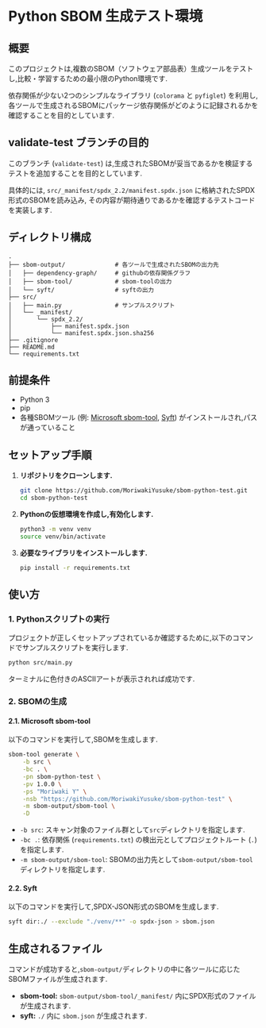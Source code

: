 # Python SBOM 生成テスト環境

## 概要

このプロジェクトは,複数のSBOM（ソフトウェア部品表）生成ツールをテストし,比較・学習するための最小限のPython環境です.

依存関係が少ない2つのシンプルなライブラリ (`colorama` と `pyfiglet`) を利用し,各ツールで生成されるSBOMにパッケージ依存関係がどのように記録されるかを確認することを目的としています.

## validate-test ブランチの目的

このブランチ (`validate-test`) は,生成されたSBOMが妥当であるかを検証するテストを追加することを目的としています.

具体的には, `src/_manifest/spdx_2.2/manifest.spdx.json` に格納されたSPDX形式のSBOMを読み込み, その内容が期待通りであるかを確認するテストコードを実装します.

## ディレクトリ構成

```
.
├── sbom-output/              # 各ツールで生成されたSBOMの出力先
│   ├── dependency-graph/     # githubの依存関係グラフ
│   ├── sbom-tool/            # sbom-toolの出力
│   └── syft/                 # syftの出力
├── src/
│   ├── main.py               # サンプルスクリプト
│   └── _manifest/
│       └── spdx_2.2/
│           ├── manifest.spdx.json
│           └── manifest.spdx.json.sha256
├── .gitignore
├── README.md
└── requirements.txt
```

## 前提条件

  * Python 3
  * pip
  * 各種SBOMツール (例: [Microsoft sbom-tool](https://github.com/microsoft/sbom-tool), [Syft](https://github.com/anchore/syft)) がインストールされ,パスが通っていること

## セットアップ手順

1.  **リポジトリをクローンします.**

    ```bash
    git clone https://github.com/MoriwakiYusuke/sbom-python-test.git
    cd sbom-python-test
    ```

2.  **Pythonの仮想環境を作成し,有効化します.**

    ```bash
    python3 -m venv venv
    source venv/bin/activate
    ```

3.  **必要なライブラリをインストールします.**

    ```bash
    pip install -r requirements.txt
    ```

## 使い方

### 1. Pythonスクリプトの実行

プロジェクトが正しくセットアップされているか確認するために,以下のコマンドでサンプルスクリプトを実行します.

```bash
python src/main.py
```

ターミナルに色付きのASCIIアートが表示されれば成功です.

### 2. SBOMの生成

#### 2.1. Microsoft sbom-tool

以下のコマンドを実行して,SBOMを生成します.

```bash
sbom-tool generate \
    -b src \
    -bc . \
    -pn sbom-python-test \
    -pv 1.0.0 \
    -ps "Moriwaki Y" \
    -nsb "https://github.com/MoriwakiYusuke/sbom-python-test" \
    -m sbom-output/sbom-tool \
    -D
```

  * `-b src`: スキャン対象のファイル群として`src`ディレクトリを指定します.
  * `-bc .`: 依存関係 (`requirements.txt`) の検出元としてプロジェクトルート (`.`) を指定します.
  * `-m sbom-output/sbom-tool`: SBOMの出力先として`sbom-output/sbom-tool`ディレクトリを指定します.

#### 2.2. Syft

以下のコマンドを実行して,SPDX-JSON形式のSBOMを生成します.

```bash
syft dir:./ --exclude "./venv/**" -o spdx-json > sbom.json
```

## 生成されるファイル

コマンドが成功すると,`sbom-output/`ディレクトリの中に各ツールに応じたSBOMファイルが生成されます.

*   **sbom-tool:** `sbom-output/sbom-tool/_manifest/` 内にSPDX形式のファイルが生成されます.
*   **syft:** `./` 内に `sbom.json` が生成されます.
